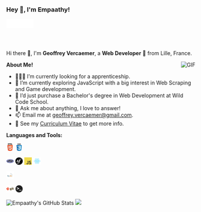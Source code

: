 <h3 title="hehehe"> Hey 👋, I'm Empaathy!</h3>

<a href="https://www.linkedin.com/in/geoffreyvercaemer/">
  <img align="left" alt="Empaathy's LinkdeIn" width="24px" src="https://github.com/Empaathy/Empaathy/blob/main/logo-linkedin.png" />
</a>
<a href="https://stackoverflow.com/users/18281573/empathy">
  <img align="left" alt="Empaathy's Stack Overflow" width="24px" src="https://github.com/Empaathy/Empaathy/blob/main/stack-overflow.png" />
</a>
<a href="https://www.facebook.com/ZamranxD">
  <img align="left" alt="Empaathy's GitHub" width="24px" src="https://github.com/Empaathy/Empaathy/blob/main/github.png" />
</a>
<br>
<br>
<br />
<br />

Hi there 👋, I'm **Geoffrey Vercaemer**, a **Web Developer** 🚀 from Lille, France.

  <img align="right" alt="GIF" src="https://i.pinimg.com/originals/e4/26/70/e426702edf874b181aced1e2fa5c6cde.gif" />

**About Me!**

- 👨🏽‍💻 I’m currently looking for a apprenticeship.
- 🌱 I’m currently exploring JavaScript with a big interest in Web Scraping and Game development. 
- 💼 I’d just purchase a Bachelor's degree in Web Development at Wild Code School.
- 💬 Ask me about anything, I love to answer!
- 📫 Email me at [geoffrey.vercaemer@gmail.com](mailto:geoffrey.vercaemer@gmail.com).
- 📝 See my [Curriculum Vitae](https://drive.google.com/file/d/1A54kyujpny_lMLgCQu_1y0cIown3AQQB/view?usp=sharing) to get more info.


**Languages and Tools:**  

<code><img height="20" src="https://raw.githubusercontent.com/github/explore/80688e429a7d4ef2fca1e82350fe8e3517d3494d/topics/html/html.png"></code>
<code><img height="20" src="https://raw.githubusercontent.com/github/explore/80688e429a7d4ef2fca1e82350fe8e3517d3494d/topics/css/css.png"></code>

<code><img height="20" src="https://raw.githubusercontent.com/github/explore/80688e429a7d4ef2fca1e82350fe8e3517d3494d/topics/php/php.png"></code>
<code><img height="20" src="https://raw.githubusercontent.com/github/explore/80688e429a7d4ef2fca1e82350fe8e3517d3494d/topics/symfony/symfony.png"></code>
<code><img height="20" src="https://raw.githubusercontent.com/github/explore/80688e429a7d4ef2fca1e82350fe8e3517d3494d/topics/javascript/javascript.png"></code>
<code><img height="20" src="https://raw.githubusercontent.com/github/explore/80688e429a7d4ef2fca1e82350fe8e3517d3494d/topics/react/react.png"></code>

<code><img height="20" src="https://raw.githubusercontent.com/github/explore/80688e429a7d4ef2fca1e82350fe8e3517d3494d/topics/mysql/mysql.png"></code>

<code><img height="20" src="https://raw.githubusercontent.com/github/explore/80688e429a7d4ef2fca1e82350fe8e3517d3494d/topics/git/git.png"></code>
<code><img height="20" src="https://raw.githubusercontent.com/github/explore/80688e429a7d4ef2fca1e82350fe8e3517d3494d/topics/terminal/terminal.png"></code>

<img src="https://github-readme-stats.vercel.app/api?username=Empaathy&show_icons=true&hide_border=true&count_private=true&theme=highcontrast&icon_color=fad000" alt="Empaathy's GitHub Stats">

<img src="https://komarev.com/ghpvc/?username=Empaathy&color=yellow">
